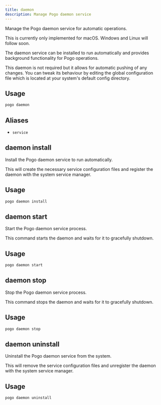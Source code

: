 ```yaml
---
title: daemon
description: Manage Pogo daemon service
---
```


Manage the Pogo daemon service for automatic operations.

This is currently only implemented for macOS. Windows and Linux will follow soon.

The daemon service can be installed to run automatically and provides
background functionality for Pogo operations.

This daemon is not required but it allows for automatic pushing of any changes.
You can tweak its behaviour by editing the global configuration file which is located at your system's default config directory.

## Usage

```bash
pogo daemon
```

## Aliases

- `service`

## daemon install

Install the Pogo daemon service to run automatically.

This will create the necessary service configuration files and register
the daemon with the system service manager.

## Usage

```bash
pogo daemon install
```

## daemon start

Start the Pogo daemon service process.

This command starts the daemon and waits for it to gracefully shutdown.

## Usage

```bash
pogo daemon start
```

## daemon stop

Stop the Pogo daemon service process.

This command stops the daemon and waits for it to gracefully shutdown.

## Usage

```bash
pogo daemon stop
```

## daemon uninstall

Uninstall the Pogo daemon service from the system.

This will remove the service configuration files and unregister the daemon
with the system service manager.

## Usage

```bash
pogo daemon uninstall
```

